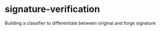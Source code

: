 # signature-verification
Building a classifier to differentiate between original and forge signature
